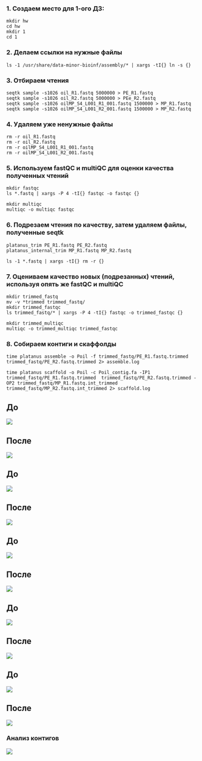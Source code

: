 ### 1. Создаем место для 1-ого ДЗ:
```
mkdir hw
cd hw
mkdir 1
cd 1
```
### 2. Делаем ссылки на нужные файлы
```
ls -1 /usr/share/data-minor-bioinf/assembly/* | xargs -tI{} ln -s {}
```
### 3. Отбираем чтения
```
seqtk sample -s1026 oil_R1.fastq 5000000 > PE_R1.fastq
seqtk sample -s1026 oil_R2.fastq 5000000 > PEe_R2.fastq
seqtk sample -s1026 oilMP_S4_L001_R1_001.fastq 1500000 > MP_R1.fastq
seqtk sample -s1026 oilMP_S4_L001_R2_001.fastq 1500000 > MP_R2.fastq
```
### 4. Удаляем уже ненужные файлы
```
rm -r oil_R1.fastq
rm -r oil_R2.fastq
rm -r oilMP_S4_L001_R1_001.fastq
rm -r oilMP_S4_L001_R2_001.fastq
```
### 5. Используем fastQC и multiQC для оценки качества полученных чтений
```
mkdir fastqc
ls *.fastq | xargs -P 4 -tI{} fastqc -o fastqc {}

mkdir multiqc
multiqc -o multiqc fastqc
```
### 6. Подрезаем чтения по качеству, затем удаляем файлы, полученные seqtk
```
platanus_trim PE_R1.fastq PE_R2.fastq 
platanus_internal_trim MP_R1.fastq MP_R2.fastq

ls -1 *.fastq | xargs -tI{} rm -r {}
```
### 7. Оцениваем качество новых (подрезанных) чтений, используя опять же fastQC и multiQC
```
mkdir trimmed_fastq
mv -v *trimmed trimmed_fastq/
mkdir trimmed_fastqc
ls trimmed_fastq/* | xargs -P 4 -tI{} fastqc -o trimmed_fastqc {}

mkdir trimmed_multiqc
multiqc -o trimmed_multiqc trimmed_fastqc
```
### 8. Собираем контиги и скаффолды
```
time platanus assemble -o Poil -f trimmed_fastq/PE_R1.fastq.trimmed trimmed_fastq/PE_R2.fastq.trimmed 2> assemble.log

time platanus scaffold -o Poil -c Poil_contig.fa -IP1 trimmed_fastq/PE_R1.fastq.trimmed  trimmed_fastq/PE_R2.fastq.trimmed -OP2 trimmed_fastq/MP_R1.fastq.int_trimmed trimmed_fastq/MP_R2.fastq.int_trimmed 2> scaffold.log
```
## До
![](https://github.com/kolbunovaa/images/blob/main/2021-10-26_22-39-13.png)
## После
![](https://github.com/kolbunovaa/images/blob/main/2021-10-26_22-40-34.png)
## До
![](https://github.com/kolbunovaa/images/blob/main/2021-10-26_22-56-16.png)
## После
![](https://github.com/kolbunovaa/images/blob/main/2021-10-26_22-56-53.png)
## До
![](https://github.com/kolbunovaa/images/blob/main/2021-10-26_22-58-51.png)
## После
![](https://github.com/kolbunovaa/images/blob/main/2021-10-26_22-59-16.png)
## До
![](https://github.com/kolbunovaa/images/blob/main/2021-10-26_23-01-37.png)
## После
![](https://github.com/kolbunovaa/images/blob/main/2021-10-26_23-02-09.png)
## До
![](https://github.com/kolbunovaa/images/blob/main/2021-10-26_23-18-40.png)
## После
![](https://github.com/kolbunovaa/images/blob/main/2021-10-26_23-19-26.png)
### Анализ контигов
![](https://github.com/kolbunovaa/images/blob/main/2021-10-27_01-23-01.png)



